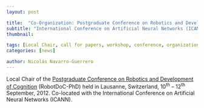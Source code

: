 ```yaml
---
layout: post

title:  "Co-Organization: Postgraduate Conference on Robotics and Development of Cognition"
subtitle: "International Conference on Artificial Neural Networks (ICANN)"
thumbnail: 

tags: [Local Chair, call for papers, workshop, conference, organization]
categories: [news]

author: Nicolás Navarro-Guerrero
---
```


Local Chair of the <a href="https://biecoll.ub.uni-bielefeld.de/index.php/robotdoc/index" target="_blank">Postgraduate Conference on Robotics and Development of Cognition</a> (RobotDoC-PhD) held in Lausanne, Switzerland, 10<sup>th</sup> &ndash; 12<sup>th</sup> September, 2012. Co-located with the International Conference on Artificial Neural Networks (ICANN).

<!--more-->

